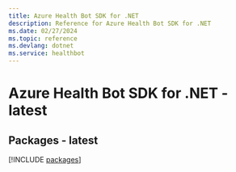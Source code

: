 ```yaml
---
title: Azure Health Bot SDK for .NET
description: Reference for Azure Health Bot SDK for .NET
ms.date: 02/27/2024
ms.topic: reference
ms.devlang: dotnet
ms.service: healthbot
---
```

# Azure Health Bot SDK for .NET - latest
## Packages - latest
[!INCLUDE [packages](health-bot-index.md)]